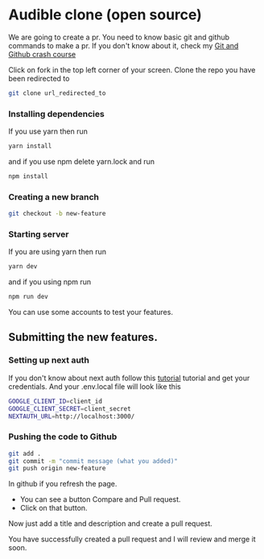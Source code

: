 # Audible clone (open source)

We are going to create a pr. You need to know basic git and github commands to make a pr. If you don't know about it, check my [Git and Github crash course](https://medium.com/geekculture/git-and-github-crash-course-b44f4885ff66 "Git and Github crash course")

Click on fork in the top left corner of your screen. Clone the repo you have been redirected to

```bash
git clone url_redirected_to
```

### Installing dependencies

If you use yarn then run

```bash
yarn install
```

and if you use npm delete yarn.lock and run

```bash
npm install
```

### Creating a new branch

```bash
git checkout -b new-feature
```

### Starting server

If you are using yarn then run

```bash
yarn dev
```

and if you using npm run

```bash
npm run dev
```

You can use some accounts to test your features.

## Submitting the new features.

### Setting up next auth

If you don't know about next auth follow this
[tutorial](https://medium.com/geekculture/why-and-how-to-get-started-with-next-auth-61740558b45b "Next auth crash course")
tutorial and get your credentials.
And your .env.local file will look like this

```bash
GOOGLE_CLIENT_ID=client_id
GOOGLE_CLIENT_SECRET=client_secret
NEXTAUTH_URL=http://localhost:3000/
```

### Pushing the code to Github

```bash
git add .
git commit -m "commit message (what you added)"
git push origin new-feature
```

In github if you refresh the page.

- You can see a button Compare and Pull request.
- Click on that button.

Now just add a title and description and create a pull request.

You have successfully created a pull request and I will review and merge it soon.
